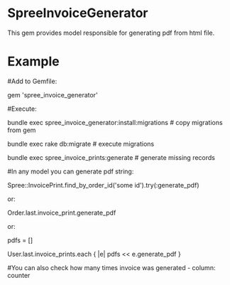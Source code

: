 SpreeInvoiceGenerator
=====================

This gem provides model responsible for generating pdf from html file.

Example
=======

#Add to Gemfile:

  gem 'spree_invoice_generator'

#Execute: 

  bundle exec spree_invoice_generator:install:migrations  # copy migrations from gem

  bundle exec rake db:migrate                             # execute migrations

  bundle exec spree_invoice_prints:generate               # generate missing records

#In any model you can generate pdf string:

  Spree::InvoicePrint.find_by_order_id('some id').try(:generate_pdf)

or:

  Order.last.invoice_print.generate_pdf

or: 

  pdfs = []

  User.last.invoice_prints.each { |e| pdfs << e.generate_pdf }

#You can also check how many times invoice was generated - column: counter
